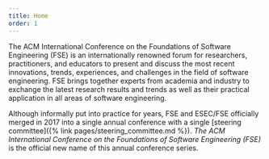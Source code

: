 ```yaml
---
title: Home
order: 1
---
```

The ACM International Conference on the Foundations of Software Engineering (FSE) is an internationally renowned forum for researchers, practitioners, and educators to present and discuss the most recent innovations, trends, experiences, and challenges in the field of software engineering. FSE brings together experts from academia and industry to exchange the latest research results and trends as well as their practical application in all areas of software engineering.

Although informally put into practice for years, FSE and ESEC/FSE officially merged in 2017 into a single annual conference with a single [steering committee]({% link pages/steering_committee.md %}). _The ACM International Conference on the Foundations of Software Engineering (FSE)_ is the official new name of this annual conference series. 
